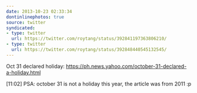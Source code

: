 ```yaml
---
date: 2013-10-23 02:33:34
dontinlinephotos: true
source: twitter
syndicated:
- type: twitter
  url: https://twitter.com/roytang/status/392841197363806210/
- type: twitter
  url: https://twitter.com/roytang/status/392848440545132545/
---
```


Oct 31 declared holiday: https://ph.news.yahoo.com/october-31-declared-a-holiday.html

<time>[11:02]</time> PSA: october 31 is not a holiday this year, the article was from 2011 :p